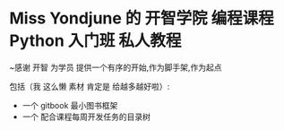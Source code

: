 
### 

# Miss Yondjune  的 开智学院 编程课程 Python 入门班 私人教程

~感谢 开智 为学员 提供一个有序的开始,作为脚手架,作为起点


 包括（我 这么懒  素材 肯定是 给越多越好啦）:

- 一个 gitbook 最小图书框架
- 一个 配合课程每周开发任务的目录树
